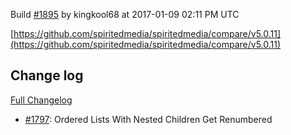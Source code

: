 Build [#1895](https://circleci.com/gh/spiritedmedia/spiritedmedia/1895) by kingkool68 at 2017-01-09 02:11 PM UTC

[https://github.com/spiritedmedia/spiritedmedia/compare/v5.0.11](https://github.com/spiritedmedia/spiritedmedia/compare/v5.0.11)
## Change log
[Full Changelog](https://github.com/spiritedmedia/spiritedmedia/compare/v5.0.10...v5.0.11)

 - [#1797](https://github.com/spiritedmedia/spiritedmedia/pull/1797): Ordered Lists With Nested Children Get Renumbered
